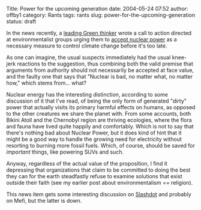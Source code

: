 Title: Power for the upcoming generation
date: 2004-05-24 07:52
author: offby1
category: Rants
tags: rants
slug: power-for-the-upcoming-generation
status: draft

In the news recently, a [leading Green thinker](http://www.ecolo.org/lovelock/) wrote a call to action directed at environmentalist groups urging them to [accept nuclear power](http://news.independent.co.uk/uk/environment/story.jsp?story=524313) as a necessary measure to control climate change before it's too late.

As one can imagine, the usual suspects immediately had the usual knee-jerk reactions to the suggestion, thus combining both the valid premise that arguments from authority should not necessarily be accepted at face value, and the faulty one that says that "Nuclear is bad, no matter what, no matter how," which stems from\... what?

Nuclear energy has the interesting distinction, according to some discussion of it that I've read, of being the only form of generated "dirty" power that actually visits its primary harmful effects on humans, as opposed to the other creatures we share the planet with. From some accounts, both Bikini Atoll and the Chernobyl region are thriving ecologies, where the flora and fauna have lived quite happily and comfortably. Which is not to say that there's nothing bad about Nuclear Power, but it does kind of hint that it might be a good way to handle the growing need for electricity without resorting to burning more fossil fuels. Which, of course, should be saved for _important_ things, like powering SUVs and such.

Anyway, regardless of the actual value of the proposition, I find it depressing that organizations that claim to be committed to doing the best they can for the earth steadfastly refuse to examine solutions that exist outside their faith (see my earlier post about environmentalism == religion).

This news item gets some interesting discussion on [Slashdot](http://science.slashdot.org/article.pl?sid=04/05/24/0219227&mode=thread&tid=126&tid=134&tid=191) and probably on Mefi, but the latter is down.
